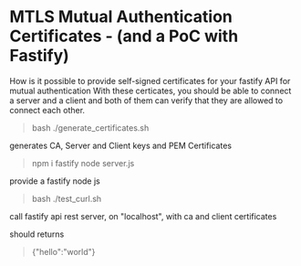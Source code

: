 # MTLS Mutual Authentication Certificates - (and a PoC with Fastify)

How is it possible to provide self-signed certificates for your fastify API for mutual authentication
With these certicates, you should be able to connect a server and a client and both of them
can verify that they are allowed to connect each other.


> bash ./generate_certificates.sh

generates CA, Server and Client keys and PEM Certificates



> npm i fastify
> node server.js

provide a fastify node js 



> bash ./test_curl.sh

call fastify api rest server, on "localhost", with ca and client certificates 

should returns

> {"hello":"world"}
